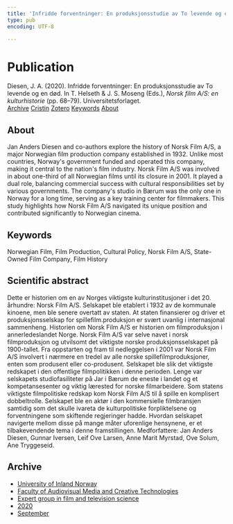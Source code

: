 ```yaml
---
title: 'Infridde forventninger: En produksjonsstudie av To levende og en død'
type: pub
encoding: UTF-8

---
```

<h1>Publication</h1>
<article id="csl-bib-container-WW8UMZ97" class="csl-bib-container">
  <div class="csl-bib-body"> <div class="csl-entry">Diesen, J. A. (2020). Infridde forventninger: En produksjonsstudie av To levende og en død. In T. Helseth &#38; J. S. Moseng (Eds.), <i>Norsk film A/S: en kulturhistorie</i> (pp. 68–79). Universitetsforlaget.</div> </div>
  <div class="csl-bib-buttons">
    <a href="#taxonomy-article-WW8UMZ97" alt="archive" class="csl-bib-button">Archive</a>
    <a href="https://app.cristin.no/results/show.jsf?id=1828102" alt="Cristin" class="csl-bib-button">Cristin</a>
    <a href="http://zotero.org/groups/5881554/items/WW8UMZ97" alt="Zotero" class="csl-bib-button">Zotero</a>
    <a href="#keywords-article-WW8UMZ97" alt="keywords" class="csl-bib-button">Keywords</a>
    <a href="#about-article-WW8UMZ97" alt="about_pub" class="csl-bib-button">About</a>
  </div>
  <div id="csl-bib-meta-container-WW8UMZ97"></div>
</article>
<div id="csl-bib-meta-WW8UMZ97" class="csl-bib-meta">
  <article id="about-article-WW8UMZ97" class="about_pub-article">
    <h1>About</h1>
    Jan Anders Diesen and co-authors explore the history of Norsk Film A/S, a major Norwegian film production company established in 1932. Unlike most countries, Norway's government funded and operated this company, making it central to the nation's film industry. Norsk Film A/S was involved in about one-third of all Norwegian films until its closure in 2001. It played a dual role, balancing commercial success with cultural responsibilities set by various governments. The company's studio in Bærum was the only one in Norway for a long time, serving as a key training center for filmmakers. This study highlights how Norsk Film A/S navigated its unique position and contributed significantly to Norwegian cinema.
  </article>
  <article id="keywords-article-WW8UMZ97" class="keywords-article">
    <h1>Keywords</h1>
    Norwegian Film, Film Production, Cultural Policy, Norsk Film A/S, State-Owned Film Company, Film History
  </article>
  <article id="abstract-article-WW8UMZ97" class="abstract-article">
    <h1>Scientific abstract</h1>
    Dette er historien om en av Norges viktigste kulturinstitusjoner i det 20. århundre: Norsk Film A/S. Selskapet ble etablert i 1932 av de kommunale kinoene, men ble senere overtatt av staten. At staten finansierer og driver et produksjonsselskap for spillefilm.produksjon er svært uvanlig i internasjonal sammenheng. Historien om Norsk Film A/S er historien om filmproduksjon i annerledeslandet Norge. Norsk Film A/S var selve navet i norsk filmproduksjon og utvilsomt det viktigste norske produksjonsselskapet på 1900-tallet. Fra oppstarten og fram til nedleggelsen i 2001 var Norsk Film A/S involvert i nærmere en tredel av alle norske spillefilmproduksjoner, enten som produsent eller co-produsent. Selskapet ble slik det viktigste redskapet i den offentlige filmpolitikken i denne perioden. Lenge var selskapets studiofasiliteter på Jar i Bærum de eneste i landet og et kompetansesenter og viktig lærested for norske filmarbeidere. Som statens viktigste filmpolitiske redskap kom Norsk Film A/S til å spille en komplisert dobbeltrolle. Selskapet ble en aktør i den kommersielle filmbransjen samtidig som det skulle ivareta de kulturpolitiske forpliktelsene og forventningene som skiftende regjeringer hadde. Hvordan selskapet navigerte mellom disse på mange måter uforenlige hensynene, er et tilbakevendende tema i denne framstillingen. Medforfattere: Jan Anders Diesen, Gunnar Iversen, Leif Ove Larsen, Anne Marit Myrstad, Ove Solum, Ane Tryggeseid.
  </article>
  <article id="taxonomy-article-WW8UMZ97" class="taxonomy-article">
    <h1>Archive</h1>
    <ul>
      <li><a href="{{< params subfolder >}}en/archive/?key=3DCRN523">University of Inland Norway</a></li>
      <li><a href="{{< params subfolder >}}en/archive/?key=8XUDF4FD">Faculty of Audiovisual Media and Creative Technologies</a></li>
      <li><a href="{{< params subfolder >}}en/archive/?key=GP9PM6PG">Expert group in film and television science</a></li>
      <li><a href="{{< params subfolder >}}en/archive/?key=UKII4FET">2020</a></li>
      <li><a href="{{< params subfolder >}}en/archive/?key=IIGPXHAU">September</a></li>
    </ul>
  </article>
</div>
